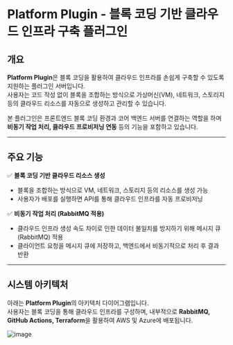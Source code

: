 # Platform Plugin - 블록 코딩 기반 클라우드 인프라 구축 플러그인  

## 개요  
**Platform Plugin**은 블록 코딩을 활용하여 클라우드 인프라를 손쉽게 구축할 수 있도록 지원하는 플러그인 서버입니다.  
사용자는 코드 작성 없이 블록을 조합하는 방식으로 가상머신(VM), 네트워크, 스토리지 등의 클라우드 리소스를 자동으로 생성하고 관리할 수 있습니다.  

본 플러그인은 프론트엔드 블록 코딩 환경과 코어 백엔드 서버를 연결하는 역할을 하며 **비동기 작업 처리, 클라우드 프로비저닝 연동** 등의 기능을 포함하고 있습니다.  

---

## 주요 기능  
✅ **블록 코딩 기반 클라우드 리소스 생성**  
- 블록을 조합하는 방식으로 VM, 네트워크, 스토리지 등의 리소스를 생성 가능  
- 사용자가 배포를 실행하면 API를 통해 클라우드 인프라를 자동 프로비저닝

✅ **비동기 작업 처리 (RabbitMQ 적용)**  
- 클라우드 인프라 생성 속도 차이로 인한 데이터 불일치를 방지하기 위해 메시지 큐(RabbitMQ) 적용  
- 클라이언트 요청을 메시지 큐에 저장하고, 백엔드에서 비동기적으로 처리 후 결과 반환  

---

## 시스템 아키텍처

아래는 **Platform Plugin**의 아키텍처 다이어그램입니다.  
사용자는 블록 코딩을 통해 클라우드 인프라를 구성하며, 내부적으로 **RabbitMQ, GitHub Actions, Terraform**을 활용하여 AWS 및 Azure에 배포됩니다.

![image](https://github.com/user-attachments/assets/08bb2053-e32c-4d7a-8e14-2a8193d48792)

